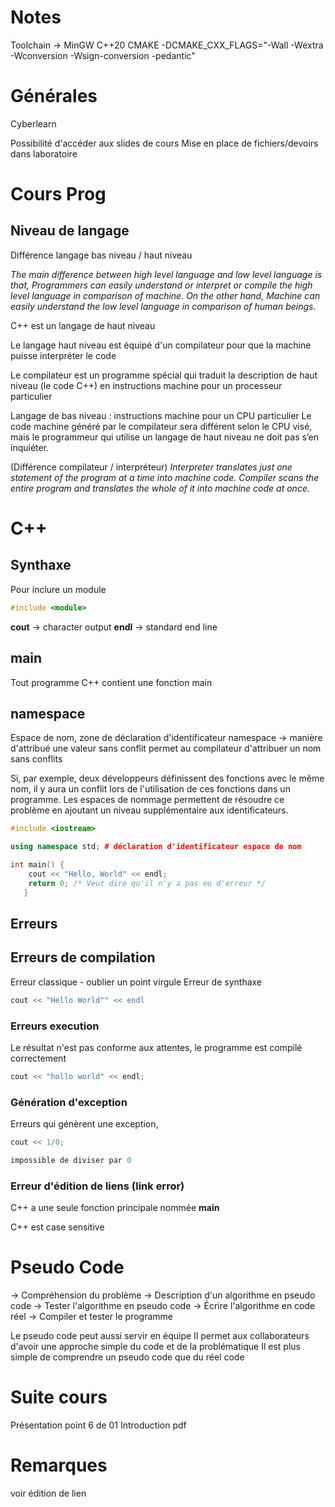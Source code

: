 # Notes
Toolchain -> MinGW
C++20
CMAKE 
-DCMAKE_CXX_FLAGS="-Wall -Wextra -Wconversion -Wsign-conversion -pedantic"

# Générales
Cyberlearn

Possibilité d'accéder aux slides de cours
Mise en place de fichiers/devoirs dans laboratoire

# Cours Prog
## Niveau de langage 
Différence langage bas niveau / haut niveau

*The main difference between high level language and low level language is that,
Programmers can easily understand or interpret or compile the high level language
in comparison of machine. 
On the other hand, Machine can easily understand the low level language in
comparison of human beings.*

C++ est un langage de haut niveau

Le langage haut niveau est équipé d'un compilateur pour que la machine puisse
interpréter le code

Le compilateur est un programme spécial qui traduit la description de haut
niveau (le code C++) en instructions machine pour un processeur particulier

Langage de bas niveau : instructions machine pour un CPU particulier
Le code machine généré par le compilateur sera différent selon le CPU visé,
mais le
programmeur qui utilise un langage de haut niveau ne doit pas s’en inquiéter.

(Différence compilateur / interpréteur)
*Interpreter translates just one statement of the program at a time into machine
code. Compiler scans the entire program and translates the whole of it into machine
code at once.*

# C++

## Synthaxe

Pour inclure un module
```C++
#include <module>
```

**cout** -> character output
**endl** -> standard end line

## main
Tout programme C++ contient une fonction main 

## namespace
Espace de nom, zone de déclaration d'identificateur
namespace -> manière d'attribué une valeur sans conflit
permet au compilateur d'attribuer un nom sans conflits

Si, par exemple, deux développeurs définissent des fonctions
avec le même nom, il y aura un conflit lors de l'utilisation
de ces fonctions dans un programme. Les espaces de nommage
permettent de résoudre ce problème en ajoutant un niveau supplémentaire
aux identificateurs.


```C++
#include <iostream>

using namespace std; # déclaration d'identificateur espace de nom

int main() {
    cout << "Hello, World" << endl;
    return 0; /* Veut dire qu'il n'y a pas eu d'erreur */
   }
```

## Erreurs
## Erreurs de compilation

Erreur classique - oublier un point virgule
Erreur de synthaxe 

```C++
cout << "Hello World"" << endl
```

### Erreurs execution

Le résultat n'est pas conforme aux attentes, le programme est compilé correctement
```C++
cout << "hollo world" << endl;
```

### Génération d'exception

Erreurs qui génèrent une exception, 

```C++
cout << 1/0;

impossible de diviser par 0
```

### Erreur d'édition de liens (link error)
C++ a une seule fonction principale nommée **main**

C++ est case sensitive


# Pseudo Code
-> Compréhension du problème 
-> Description d'un algorithme en pseudo code
-> Tester l'algorithme en pseudo code
-> Écrire l'algorithme en code réel
-> Compiler et tester le programme

Le pseudo code peut aussi servir en équipe
Il permet aux collaborateurs d'avoir une approche simple du code et de la problématique
Il est plus simple de comprendre un pseudo code que du réel code


# Suite cours
Présentation point 6 de 01 Introduction pdf

# Remarques 
voir édition de lien 

